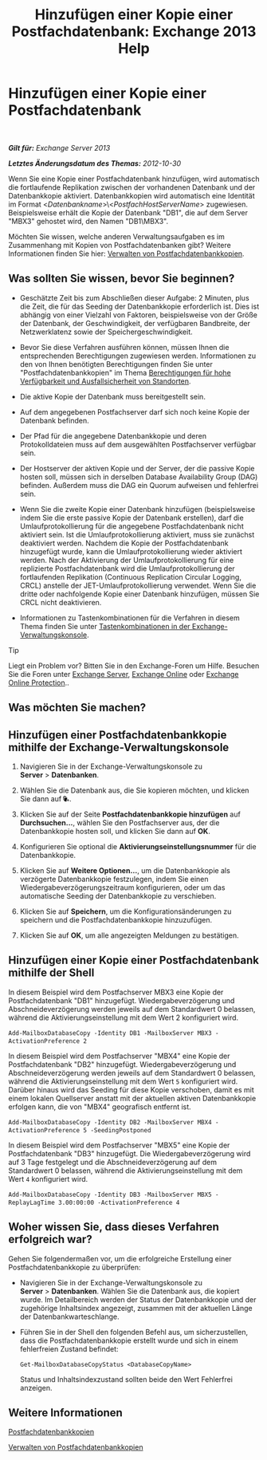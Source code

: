 ﻿---
title: 'Hinzufügen einer Kopie einer Postfachdatenbank: Exchange 2013 Help'
TOCTitle: Hinzufügen einer Kopie einer Postfachdatenbank
ms:assetid: 784bf48f-8af5-422c-a63f-2f01fc0cf151
ms:mtpsurl: https://technet.microsoft.com/de-de/library/Dd298080(v=EXCHG.150)
ms:contentKeyID: 50476046
ms.date: 05/22/2018
mtps_version: v=EXCHG.150
ms.translationtype: MT
---

# Hinzufügen einer Kopie einer Postfachdatenbank

 

_**Gilt für:** Exchange Server 2013_

_**Letztes Änderungsdatum des Themas:** 2012-10-30_

Wenn Sie eine Kopie einer Postfachdatenbank hinzufügen, wird automatisch die fortlaufende Replikation zwischen der vorhandenen Datenbank und der Datenbankkopie aktiviert. Datenbankkopien wird automatisch eine Identität im Format \<*Datenbankname*\>\\\<*PostfachHostServerName*\> zugewiesen. Beispielsweise erhält die Kopie der Datenbank "DB1", die auf dem Server "MBX3" gehostet wird, den Namen "DB1\\MBX3".

Möchten Sie wissen, welche anderen Verwaltungsaufgaben es im Zusammenhang mit Kopien von Postfachdatenbanken gibt? Weitere Informationen finden Sie hier: [Verwalten von Postfachdatenbankkopien](managing-mailbox-database-copies-exchange-2013-help.md).

## Was sollten Sie wissen, bevor Sie beginnen?

  - Geschätzte Zeit bis zum Abschließen dieser Aufgabe: 2 Minuten, plus die Zeit, die für das Seeding der Datenbankkopie erforderlich ist. Dies ist abhängig von einer Vielzahl von Faktoren, beispielsweise von der Größe der Datenbank, der Geschwindigkeit, der verfügbaren Bandbreite, der Netzwerklatenz sowie der Speichergeschwindigkeit.

  - Bevor Sie diese Verfahren ausführen können, müssen Ihnen die entsprechenden Berechtigungen zugewiesen werden. Informationen zu den von Ihnen benötigten Berechtigungen finden Sie unter "Postfachdatenbankkopien" im Thema [Berechtigungen für hohe Verfügbarkeit und Ausfallsicherheit von Standorten](high-availability-and-site-resilience-permissions-exchange-2013-help.md).

  - Die aktive Kopie der Datenbank muss bereitgestellt sein.

  - Auf dem angegebenen Postfachserver darf sich noch keine Kopie der Datenbank befinden.

  - Der Pfad für die angegebene Datenbankkopie und deren Protokolldateien muss auf dem ausgewählten Postfachserver verfügbar sein.

  - Der Hostserver der aktiven Kopie und der Server, der die passive Kopie hosten soll, müssen sich in derselben Database Availability Group (DAG) befinden. Außerdem muss die DAG ein Quorum aufweisen und fehlerfrei sein.

  - Wenn Sie die zweite Kopie einer Datenbank hinzufügen (beispielsweise indem Sie die erste passive Kopie der Datenbank erstellen), darf die Umlaufprotokollierung für die angegebene Postfachdatenbank nicht aktiviert sein. Ist die Umlaufprotokollierung aktiviert, muss sie zunächst deaktiviert werden. Nachdem die Kopie der Postfachdatenbank hinzugefügt wurde, kann die Umlaufprotokollierung wieder aktiviert werden. Nach der Aktivierung der Umlaufprotokollierung für eine replizierte Postfachdatenbank wird die Umlaufprotokollierung der fortlaufenden Replikation (Continuous Replication Circular Logging, CRCL) anstelle der JET-Umlaufprotokollierung verwendet. Wenn Sie die dritte oder nachfolgende Kopie einer Datenbank hinzufügen, müssen Sie CRCL nicht deaktivieren.

  - Informationen zu Tastenkombinationen für die Verfahren in diesem Thema finden Sie unter [Tastenkombinationen in der Exchange-Verwaltungskonsole](keyboard-shortcuts-in-the-exchange-admin-center-exchange-online-protection-help.md).


> [!TIP]
> Liegt ein Problem vor? Bitten Sie in den Exchange-Foren um Hilfe. Besuchen Sie die Foren unter <A href="https://go.microsoft.com/fwlink/p/?linkid=60612">Exchange Server</A>, <A href="https://go.microsoft.com/fwlink/p/?linkid=267542">Exchange Online</A> oder <A href="https://go.microsoft.com/fwlink/p/?linkid=285351">Exchange Online Protection</A>..



## Was möchten Sie machen?

## Hinzufügen einer Postfachdatenbankkopie mithilfe der Exchange-Verwaltungskonsole

1.  Navigieren Sie in der Exchange-Verwaltungskonsole zu **Server** \> **Datenbanken**.

2.  Wählen Sie die Datenbank aus, die Sie kopieren möchten, und klicken Sie dann auf ![Hinzufügen von Datenbankkopien](images/Dd298080.435c15ff-abf2-4de8-b280-f053db1afa13(EXCHG.150).gif "Hinzufügen von Datenbankkopien").

3.  Klicken Sie auf der Seite **Postfachdatenbankkopie hinzufügen** auf **Durchsuchen...**, wählen Sie den Postfachserver aus, der die Datenbankkopie hosten soll, und klicken Sie dann auf **OK**.

4.  Konfigurieren Sie optional die **Aktivierungseinstellungsnummer** für die Datenbankkopie.

5.  Klicken Sie auf **Weitere Optionen…**, um die Datenbankkopie als verzögerte Datenbankkopie festzulegen, indem Sie einen Wiedergabeverzögerungszeitraum konfigurieren, oder um das automatische Seeding der Datenbankkopie zu verschieben.

6.  Klicken Sie auf **Speichern**, um die Konfigurationsänderungen zu speichern und die Postfachdatenbankkopie hinzuzufügen.

7.  Klicken Sie auf **OK**, um alle angezeigten Meldungen zu bestätigen.

## Hinzufügen einer Kopie einer Postfachdatenbank mithilfe der Shell

In diesem Beispiel wird dem Postfachserver MBX3 eine Kopie der Postfachdatenbank "DB1" hinzugefügt. Wiedergabeverzögerung und Abschneideverzögerung werden jeweils auf dem Standardwert 0 belassen, während die Aktivierungseinstellung mit dem Wert 2 konfiguriert wird.

    Add-MailboxDatabaseCopy -Identity DB1 -MailboxServer MBX3 -ActivationPreference 2

In diesem Beispiel wird dem Postfachserver "MBX4" eine Kopie der Postfachdatenbank "DB2" hinzugefügt. Wiedergabeverzögerung und Abschneideverzögerung werden jeweils auf dem Standardwert 0 belassen, während die Aktivierungseinstellung mit dem Wert `5` konfiguriert wird. Darüber hinaus wird das Seeding für diese Kopie verschoben, damit es mit einem lokalen Quellserver anstatt mit der aktuellen aktiven Datenbankkopie erfolgen kann, die von "MBX4" geografisch entfernt ist.

    Add-MailboxDatabaseCopy -Identity DB2 -MailboxServer MBX4 -ActivationPreference 5 -SeedingPostponed

In diesem Beispiel wird dem Postfachserver "MBX5" eine Kopie der Postfachdatenbank "DB3" hinzugefügt. Die Wiedergabeverzögerung wird auf 3 Tage festgelegt und die Abschneideverzögerung auf dem Standardwert 0 belassen, während die Aktivierungseinstellung mit dem Wert `4` konfiguriert wird.

    Add-MailboxDatabaseCopy -Identity DB3 -MailboxServer MBX5 -ReplayLagTime 3.00:00:00 -ActivationPreference 4

## Woher wissen Sie, dass dieses Verfahren erfolgreich war?

Gehen Sie folgendermaßen vor, um die erfolgreiche Erstellung einer Postfachdatenbankkopie zu überprüfen:

  - Navigieren Sie in der Exchange-Verwaltungskonsole zu **Server** \> **Datenbanken**. Wählen Sie die Datenbank aus, die kopiert wurde. Im Detailbereich werden der Status der Datenbankkopie und der zugehörige Inhaltsindex angezeigt, zusammen mit der aktuellen Länge der Datenbankwarteschlange.

  - Führen Sie in der Shell den folgenden Befehl aus, um sicherzustellen, dass die Postfachdatenbankkopie erstellt wurde und sich in einem fehlerfreien Zustand befindet:
    
        Get-MailboxDatabaseCopyStatus <DatabaseCopyName>
    
    Status und Inhaltsindexzustand sollten beide den Wert Fehlerfrei anzeigen.

## Weitere Informationen

[Postfachdatenbankkopien](mailbox-database-copies-exchange-2013-help.md)

[Verwalten von Postfachdatenbankkopien](managing-mailbox-database-copies-exchange-2013-help.md)

